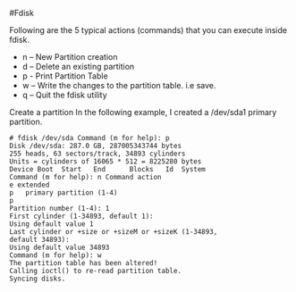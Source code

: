 #Fdisk

Following are the 5 typical actions (commands) that you can execute inside fdisk.
* n – New Partition creation
* d – Delete an existing partition
* p - Print Partition Table
* w – Write the changes to the partition table. i.e save.
* q – Quit the fdisk utility

Create a partition
In the following example, I created a /dev/sda1 primary partition.
```
# fdisk /dev/sda Command (m for help): p
Disk /dev/sda: 287.0 GB, 287005343744 bytes
255 heads, 63 sectors/track, 34893 cylinders
Units = cylinders of 16065 * 512 = 8225280 bytes
Device Boot  Start   End      Blocks   Id  System
Command (m for help): n Command action
e extended
p   primary partition (1-4)
p
Partition number (1-4): 1
First cylinder (1-34893, default 1):
Using default value 1
Last cylinder or +size or +sizeM or +sizeK (1-34893,
default 34893):
Using default value 34893
Command (m for help): w
The partition table has been altered!
Calling ioctl() to re-read partition table.
Syncing disks.
```
